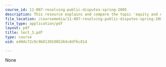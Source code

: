```yaml
---
course_id: 11-007-resolving-public-disputes-spring-2005
description: This resource explains and compare the topic 'equity and efficiency'.
file_location: /coursemedia/11-007-resolving-public-disputes-spring-2005/e40dc72c9c9b81391985264c8df6c81d_lect_3.pdf
file_type: application/pdf
layout: pdf
title: lect_3.pdf
type: course
uid: e40dc72c9c9b81391985264c8df6c81d

---
```

None
